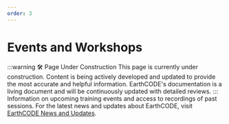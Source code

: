 ```yaml
---
order: 3
---
```

# Events and Workshops
:::warning 🛠️ Page Under Construction
This page is currently under construction. Content is being actively developed and updated to provide the most accurate and helpful information.
EarthCODE's documentation is a living document and will be continuously updated with detailed reviews.
:::
Information on upcoming training events and access to recordings of past sessions.
For the latest news and updates about EarthCODE, visit [EarthCODE News and Updates](https://earthcode.esa.int/#latest-news-updates).
